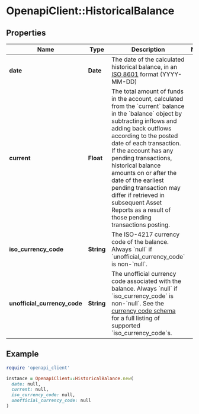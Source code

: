 # OpenapiClient::HistoricalBalance

## Properties

| Name | Type | Description | Notes |
| ---- | ---- | ----------- | ----- |
| **date** | **Date** | The date of the calculated historical balance, in an [ISO 8601](https://wikipedia.org/wiki/ISO_8601) format (YYYY-MM-DD) |  |
| **current** | **Float** | The total amount of funds in the account, calculated from the &#x60;current&#x60; balance in the &#x60;balance&#x60; object by subtracting inflows and adding back outflows according to the posted date of each transaction.  If the account has any pending transactions, historical balance amounts on or after the date of the earliest pending transaction may differ if retrieved in subsequent Asset Reports as a result of those pending transactions posting. |  |
| **iso_currency_code** | **String** | The ISO-4217 currency code of the balance. Always &#x60;null&#x60; if &#x60;unofficial_currency_code&#x60; is non-&#x60;null&#x60;. |  |
| **unofficial_currency_code** | **String** | The unofficial currency code associated with the balance. Always &#x60;null&#x60; if &#x60;iso_currency_code&#x60; is non-&#x60;null&#x60;.  See the [currency code schema](https://plaid.com/docs/api/accounts#currency-code-schema) for a full listing of supported &#x60;iso_currency_code&#x60;s. |  |

## Example

```ruby
require 'openapi_client'

instance = OpenapiClient::HistoricalBalance.new(
  date: null,
  current: null,
  iso_currency_code: null,
  unofficial_currency_code: null
)
```

